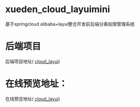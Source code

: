 # xueden_cloud_layuimini
基于springcloud alibaba+layui整合开发前后端分离权限管理系统

# 后端项目

后端项目地址( [cloud_layui](https://github.com/seasonl2014/cloud_layui))

# 在线预览地址：

在线预览地址( [cloud_layui](http://money.goodym.cn/layuidemo/page/login.html))

